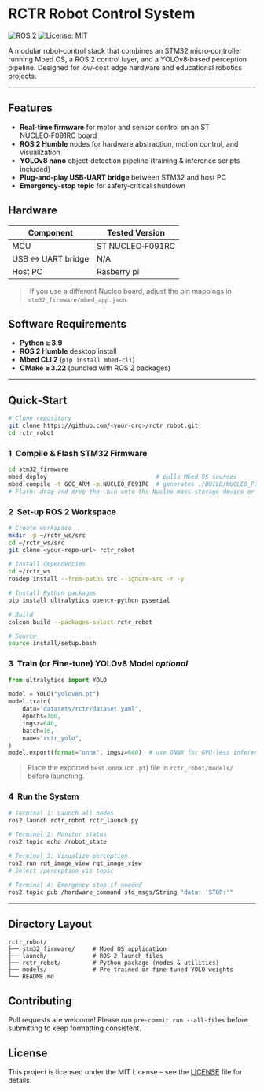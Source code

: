 # RCTR Robot Control System

[![ROS 2](https://img.shields.io/badge/ROS2-Humble-blue?logo=ros\&logoColor=white)](https://docs.ros.org/en/humble/index.html) [![License: MIT](https://img.shields.io/badge/License-MIT-green.svg)](LICENSE)

A modular robot‑control stack that combines an STM32 micro‑controller running Mbed OS, a ROS 2 control layer, and a YOLOv8‑based perception pipeline. Designed for low‑cost edge hardware and educational robotics projects.

---

## Features

* **Real‑time firmware** for motor and sensor control on an ST NUCLEO‑F091RC board
* **ROS 2 Humble** nodes for hardware abstraction, motion control, and visualization
* **YOLOv8 nano** object‑detection pipeline (training & inference scripts included)
* **Plug‑and‑play USB‑UART bridge** between STM32 and host PC
* **Emergency‑stop topic** for safety‑critical shutdown

## Hardware

| Component          | Tested Version      |
| ------------------ | ------------------- |
| MCU                | ST NUCLEO‑F091RC    |
| USB ↔︎ UART bridge | N/A |
| Host PC            | Rasberry pi    |

>  If you use a different Nucleo board, adjust the pin mappings in `stm32_firmware/mbed_app.json`.

## Software Requirements

* **Python ≥ 3.9**
* **ROS 2 Humble** desktop install
* **Mbed CLI 2** (`pip install mbed‑cli`)
* **CMake ≥ 3.22** (bundled with ROS 2 packages)

---

## Quick‑Start

```bash
# Clone repository
git clone https://github.com/<your‑org>/rctr_robot.git
cd rctr_robot
```

### 1  Compile & Flash STM32 Firmware

```bash
cd stm32_firmware
mbed deploy                               # pulls Mbed OS sources
mbed compile -t GCC_ARM -m NUCLEO_F091RC  # generates ./BUILD/NUCLEO_F091RC/GCC_ARM/*.bin
# Flash: drag‑and‑drop the .bin onto the Nucleo mass‑storage device or use ST‑Link CLI
```

### 2  Set‑up ROS 2 Workspace

```bash
# Create workspace
mkdir -p ~/rctr_ws/src
cd ~/rctr_ws/src
git clone <your-repo-url> rctr_robot

# Install dependencies
cd ~/rctr_ws
rosdep install --from-paths src --ignore-src -r -y

# Install Python packages
pip install ultralytics opencv-python pyserial

# Build
colcon build --packages-select rctr_robot

# Source
source install/setup.bash
```

### 3  Train (or Fine‑tune) YOLOv8 Model *optional*

```python
from ultralytics import YOLO

model = YOLO("yolov8n.pt")
model.train(
    data="datasets/rctr/dataset.yaml",
    epochs=100,
    imgsz=640,
    batch=16,
    name="rctr_yolo",
)
model.export(format="onnx", imgsz=640)  # use ONNX for GPU‑less inference if needed
```

> Place the exported `best.onnx` (or `.pt`) file in `rctr_robot/models/` before launching.

### 4  Run the System

```bash
# Terminal 1: Launch all nodes
ros2 launch rctr_robot rctr_launch.py

# Terminal 2: Monitor status
ros2 topic echo /robot_state

# Terminal 3: Visualize perception
ros2 run rqt_image_view rqt_image_view
# Select /perception_viz topic

# Terminal 4: Emergency stop if needed
ros2 topic pub /hardware_command std_msgs/String "data: 'STOP:'"
```

---

## Directory Layout

```
rctr_robot/
├── stm32_firmware/     # Mbed OS application
├── launch/             # ROS 2 launch files
├── rctr_robot/         # Python package (nodes & utilities)
├── models/             # Pre‑trained or fine‑tuned YOLO weights
└── README.md
```

## Contributing

Pull requests are welcome! Please run `pre‑commit run --all-files` before submitting to keep formatting consistent.

## License

This project is licensed under the MIT License – see the [LICENSE](LICENSE) file for details.

